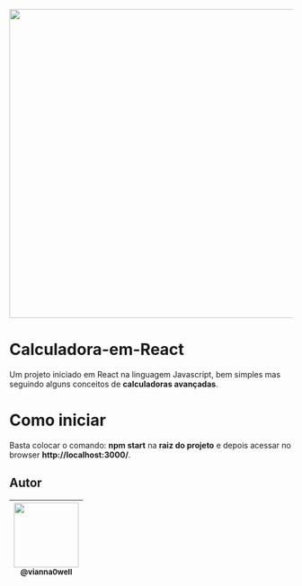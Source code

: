 <p align="center">
  <img src="https://user-images.githubusercontent.com/41162196/73229816-ebab7a80-4159-11ea-8a27-de0d1cfeb4af.PNG" width="550">
</p>


# Calculadora-em-React
Um projeto iniciado em React na linguagem Javascript, bem simples mas seguindo alguns conceitos de **calculadoras avançadas**.


# Como iniciar
Basta colocar o comando: **npm start** na **raiz do projeto** e depois acessar no browser **http://localhost:3000/**.


## Autor

| [<img src="https://avatars3.githubusercontent.com/u/41162196?s=460&v=4" width=115><br><sub>@vianna0well</sub>](https://github.com/Vianna0well) |
| :---: |
